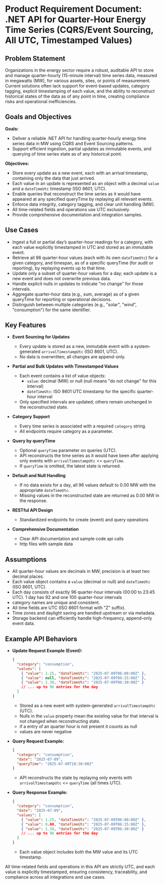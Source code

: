 # Product Requirement Document: .NET API for Quarter-Hour Energy Time Series (CQRS/Event Sourcing, All UTC, Timestamped Values)

## Problem Statement

Organizations in the energy sector require a robust, auditable API to store and manage quarter-hourly (15-minute interval) time series data, measured in megawatts (MW), for various assets, sites, or points of measurement. Current solutions often lack support for event-based updates, category tagging, explicit timestamping of each value, and the ability to reconstruct historical states of the data as of any point in time, creating compliance risks and operational inefficiencies.

## Goals and Objectives

**Goals:**
- Deliver a reliable .NET API for handling quarter-hourly energy time series data in MW using CQRS and Event Sourcing patterns.
- Support efficient ingestion, partial updates as immutable events, and querying of time series state as of any historical point.

**Objectives:**
- Store every update as a new event, each with an arrival timestamp, containing only the data that just arrived.
- Each value in an update is represented as an object with a decimal `value` and a `dateTimeUtc` timestamp (ISO 8601, UTC).
- Enable queries that reconstruct the time series as it would have appeared at any specified queryTime by replaying all relevant events.
- Enforce data integrity, category tagging, and clear unit handling (MW).
- All time-related fields and operations use UTC exclusively.
- Provide comprehensive documentation and integration samples.

## Use Cases

- Ingest a full or partial day’s quarter-hour readings for a category, with each value explicitly timestamped in UTC and stored as an immutable event.
- Retrieve all 96 quarter-hour values (each with its own `dateTimeUtc`) for a given category, and timespan, as of a specific queryTime (for audit or reporting), by replaying events up to that time.
- Update only a subset of quarter-hour values for a day; each update is a new event and does not overwrite previous data.
- Handle explicit nulls in updates to indicate "no change" for those intervals.
- Aggregate quarter-hour data (e.g., sum, average) as of a given queryTime for reporting or operational decisions.
- Distinguish between multiple categories (e.g., "solar", "wind", "consumption") for the same identifier.

## Key Features

- **Event Sourcing for Updates**
  - Every update is stored as a new, immutable event with a system-generated `arrivalTimestampUtc` (ISO 8601, UTC).
  - No data is overwritten; all changes are append-only.

- **Partial and Bulk Updates with Timestamped Values**
  - Each event contains a list of value objects:
    - `value`: decimal (MW) or null (null means "do not change" for this interval)
    - `dateTimeUtc`: ISO 8601 UTC timestamp for the specific quarter-hour interval
  - Only specified intervals are updated; others remain unchanged in the reconstructed state.

- **Category Support**
  - Every time series is associated with a required `category` string.
  - All endpoints require category as a parameter.

- **Query by queryTime**
  - Optional `queryTime` parameter on queries (UTC).
  - API reconstructs the time series as it would have been after applying only events with `arrivalTimestampUtc` <= `queryTime`.
  - If `queryTime` is omitted, the latest state is returned.

- **Default and Null Handling**
  - If no data exists for a day, all 96 values default to 0.00 MW with the appropriate `dateTimeUtc`.
  - Missing values in the reconstructed state are returned as 0.00 MW in the response.

- **RESTful API Design**
  - Standardized endpoints for create (event) and  query operations

- **Comprehensive Documentation**
  - Clear API documentation and sample code api calls
  - http files with sample data


## Assumptions

- All quarter-hour values are decimals in MW; precision is at least two decimal places.
- Each value object contains a `value` (decimal or null) and `dateTimeUtc` (ISO 8601, UTC).
- Each day consists of exactly 96 quarter-hour intervals (00:00 to 23:45 UTC). 1 day has 92 and one 100 quarter-hour intervals
- category names are unique and consistent.
- All time fields are UTC (ISO 8601 format with "Z" suffix).
- Time zones and daylight saving are handled upstream or via metadata.
- Storage backend can efficiently handle high-frequency, append-only event data.

## Example API Behaviors

- **Update Request Example (Event):**
  ```json
  {
    "category": "consumption",
    "values": [
      { "value": 1.25, "dateTimeUtc": "2025-07-09T06:00:00Z" },
      { "value": null, "dateTimeUtc": "2025-07-09T06:15:00Z" },
      { "value": 1.30, "dateTimeUtc": "2025-07-09T06:30:00Z" }
      // ... up to 96 entries for the day
    ]
  }
  ```
  - Stored as a new event with system-generated `arrivalTimestampUtc` (UTC).
  - Nulls in the `value` property mean the existing value for that interval is not changed when reconstructing state.
  - if a entry of an quarter hour is not present it counts as null
  - values are never negative

- **Query Request Example:**
  ```json
  {
    "category": "consumption",
    "date": "2025-07-09",
    "queryTime": "2025-07-09T10:30:00Z"
  }
  ```
  - API reconstructs the state by replaying only events with `arrivalTimestampUtc` <= `queryTime` (all times UTC).

- **Query Response Example:**
  ```json
  {
    "category": "consumption",
    "date": "2025-07-09",
    "values": [
      { "value": 1.25, "dateTimeUtc": "2025-07-09T06:00:00Z" },
      { "value": 0.00, "dateTimeUtc": "2025-07-09T06:15:00Z" },
      { "value": 1.30, "dateTimeUtc": "2025-07-09T06:30:00Z" }
      // ... up to 96 entries for the day
    ]
  }
  ```
  - Each value object includes both the MW value and its UTC timestamp.

All time-related fields and operations in this API are strictly UTC, and each value is explicitly timestamped, ensuring consistency, traceability, and compliance across all integrations and use cases.

